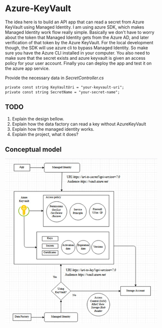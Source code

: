 # Azure-KeyVault

The idea here is to build an API app that can read a secret from Azure KeyVault using Managed Identity. I am using azure SDK, which makes Managed Identity work flow really simple. Basically we don't have to worry about the token that Managed Identity gets from the Azure AD, and later verification of that token by the Azure KeyVault. For the local development though, the SDK will use azure cli to bypass Managed Identity. So make sure you have the Azure CLI installed in your computer. You also need to make sure that the secret exists and azure keyvault is given an access policy for your user account. Finally you can deploy the app and test it on the azure app service.

Provide the necessary data in *SecretController.cs*
```
private const string KeyVaultUri = "your-keyvault-uri";
private const string SecretName = "your-secret-name";
```

## TODO
1. Explain the design bellow.
2. Explain how the data factory can read a key without AzureKeyVault
3. Explain how the managed identity works.
4. Explain the project, what it does?

## Conceptual model
<img src="Architecture.jpg" />
